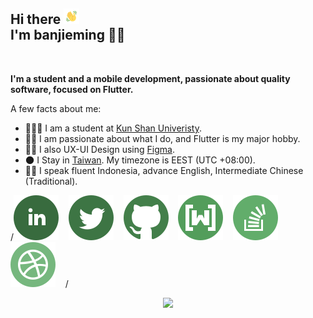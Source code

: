 <h2> Hi there <img src = "images/Wave.gif" alt = "Ciao" height = 25 width = 25 /> <br>I'm banjieming 👩‍💻 </h2></br>

**I'm a student and a mobile development, passionate about quality software, focused on Flutter.**

A few facts about me:

- 👨🏻‍🎓 I am a student at [Kun Shan Univeristy](https://eng-www.ksu.edu.tw/).
- 👩‍💻 I am passionate about what I do, and Flutter is my major hobby.
- ✍🏻 I also UX-UI Design using [Figma](https://www.figma.com/).
- 🌑 I Stay in [Taiwan](https://www.google.com/maps/place/Kota+Tainan/@23.3158891,120.1376961,7.25z/data=!4m13!1m7!3m6!1s0x346e7ccc953ffe13:0xd47f4caaa5dc764e!2sKota+Tainan!3b1!8m2!3d22.9998999!4d120.2268758!3m4!1s0x346e7ccc953ffe13:0xd47f4caaa5dc764e!8m2!3d22.9998999!4d120.2268758). My timezone is EEST (UTC
  +08:00).
- 🧑🏻 I speak fluent Indonesia, advance English, Intermediate Chinese (Traditional).

/*[![LinkedIn](images/linkedin.svg)](https://www.linkedin.com/in/ban-jieming-0aa88a244/)&nbsp;&nbsp;&nbsp;&nbsp;[![Twitter](images/twitter.svg)](https://twitter.com/dedizainal1)&nbsp;&nbsp;&nbsp;&nbsp;[![GitHub](images/github.svg)](https://github.com/dedizainal11)&nbsp;&nbsp;&nbsp;&nbsp;[![WMT](images/wmt.svg)](https://developers.google.com/profile/u/di_dev99)&nbsp;&nbsp;&nbsp;&nbsp;[![StackOverflow](images/stackoverflow.svg)](https://stackoverflow.com/users/17494612/%e5%82%91%e6%98%8e%e7%8f%ad)&nbsp;&nbsp;&nbsp;&nbsp;[![Dribble](images/dribbble.svg)](https://dribbble.com/dedizainal11)&nbsp;&nbsp;&nbsp;&nbsp;*/

<p align="center">
  <img src="https://capsule-render.vercel.app/api?type=waving&color=gradient&height=80&section=footer"/>
</p>
